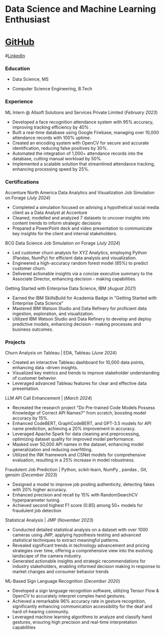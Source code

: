 # Data Science and Machine Learning Enthusiast
# [GitHub](https://github.com/Devil-Hawk)
#[LinkedIn](https://www.linkedin.com/in/ankit-punjabi/)
### Education
- Data Science, MS

- Computer Science Engineering, B.Tech

### Experience 

ML Intern @ Allsoft Solutions and Services Private Limited (_February 2023_)
- Developed a face recognition attendance system with 95% accuracy, improving tracking efficiency by 40% .
- Built a real-time database using Google Firebase, managing over 10,000 attendance records with 100% uptime.
- Created an encoding system with OpenCV for secure and accurate identification, reducing false positives by 30%.
- Automated the integration of 1,000+ attendance records into the database, cutting manual workload by 50%.
- Implemented a scalable solution that streamlined attendance tracking, enhancing processing speed by 25%.


### Certifications

Accenture North America Data Analytics and Visualization Job Simulation on Forage (_July 2024_)

- Completed a simulation focused on advising a hypothetical social media client as a Data Analyst at Accenture
- Cleaned, modelled and analyzed 7 datasets to uncover insights into content trends to inform strategic decisions
- Prepared a PowerPoint deck and video presentation to communicate key insights for the client and internal 
stakeholders.

BCG Data Science Job Simulation on Forage (_July 2024_)

- Led customer churn analysis for XYZ Analytics, employing Python (Pandas, NumPy) for efficient data analysis 
and visualization.
- Engineered a high-accuracy random forest model (85%) to predict customer churn.
- Delivered actionable insights via a concise executive summary to the Associate Director, enhancing decision - making capabilities.
  
Getting Started with Enterprise Data Science, IBM (_August 2021_)
- Earned the IBM SkillsBuild for Academia Badge in "Getting Started with Enterprise Data Science"
- Mastered IBM Watson Studio and Data Refinery for proficient data ingestion, exploration, and visualization.
- Utilized IBM Watson Studio and Data Refinery to develop and deploy predictive models, enhancing decision -
making processes and business outcomes.


### Projects
Churn Analysis on Tableau | EDA, Tableau (_June 2024_)

- Created an interactive Tableau dashboard for 10,000 data points, enhancing data -driven insights.
- Visualized key metrics and trends to improve stakeholder understanding of customer behavior.
- Leveraged advanced Tableau features for clear and effective data presentation.

LLM API Call Enhancement | (_March 2024_)

- Recreated the research project "Do Pre-trained Code Models Possess Knowledge of Correct API Names?" from scratch, boosting model accuracy by 15%.
- Enhanced CodeBERT, GraphCodeBERT, and GPT-3.5 models for API name prediction, achieving a 20% improvement in accuracy.
- Leveraged Apache Spark for data cleaning and preprocessing, optimizing dataset quality for improved model performance.
- Masked over 50,000 API names in the dataset, enhancing model generalization and reducing overfitting.
- Utilized the INK framework and CSNet models for comprehensive evaluation, resulting in a 25% increase in model robustness.


Fraudulent Job Prediction | Python, scikit-learn, NumPy , pandas , Git, gensim (_December 2023_)

- Designed a model to improve job posting authenticity, detecting fakes with 20% higher accuracy.
- Enhanced precision and recall by 15% with RandomSearchCV hyperparameter tuning.
- Achieved second highest F1 score (0.85) among 50+ models for fraudulent job detection

Statistical Analysis | JMP (_November 2023_)

- Conducted detailed statistical analysis on a dataset with over 1000 cameras using JMP, applying hypothesis testing 
and advanced statistical techniques to extract meaningful patterns.
- Revealed significant trends in technology advancement and pricing strategies over time, offering a comprehensive 
view into the evolving landscape of the camera industry.
- Generated actionable insights and strategic recommendations for industry stakeholders, enabling informed decision making in response to market changes and consumer behavior trends

ML-Based Sign Language Recognition (_December 2020_)

- Developed a sign language recognition software, utilizing Tensor Flow & OpenCV to accurately interpret complex hand
gestures.
- Achieved a remarkable 96% accuracy rate in gesture recognition, significantly enhancing communication accessibility for the deaf and hard of-hearing community.
- Leveraged machine learning algorithms to analyze and classify hand gestures, ensuring high precision and real-time interpretation capabilities

 
